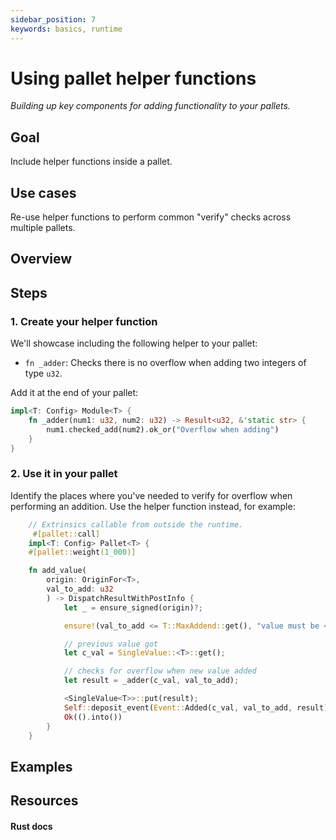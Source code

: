 ```yaml
---
sidebar_position: 7
keywords: basics, runtime
---
```


# Using pallet helper functions

_Building up key components for adding functionality to your pallets._

## Goal

Include helper functions inside a pallet.

## Use cases

Re-use helper functions to perform common "verify" checks across multiple pallets.

## Overview

## Steps

### 1. Create your helper function

We'll showcase including the following helper to your pallet:
- `fn _adder`: Checks there is no overflow when adding two integers of type `u32`.

Add it at the end of your pallet:

```rust
impl<T: Config> Module<T> {
    fn _adder(num1: u32, num2: u32) -> Result<u32, &'static str> {
        num1.checked_add(num2).ok_or("Overflow when adding")
    }
} 
```

### 2. Use it in your pallet

Identify the places where you've needed to verify for overflow when performing an addition.
Use the helper function instead, for example:

```rust
    // Extrinsics callable from outside the runtime.
	 #[pallet::call]
    impl<T: Config> Pallet<T> {
    #[pallet::weight(1_000)]

    fn add_value(
        origin: OriginFor<T>,
        val_to_add: u32
        ) -> DispatchResultWithPostInfo {
            let _ = ensure_signed(origin)?;

            ensure!(val_to_add <= T::MaxAddend::get(), "value must be <= maximum add amount constant");

            // previous value got
           	let c_val = SingleValue::<T>::get();

            // checks for overflow when new value added
            let result = _adder(c_val, val_to_add); 

            <SingleValue<T>>::put(result);
            Self::deposit_event(Event::Added(c_val, val_to_add, result));
            Ok(().into())
        }
	}
```

## Examples

## Resources

#### Rust docs